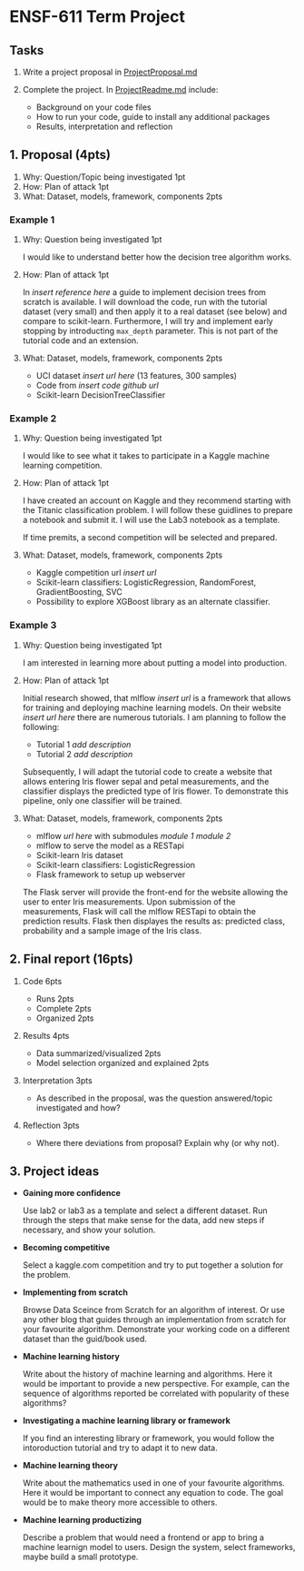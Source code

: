 # ENSF-611 Term Project

## Tasks

1. Write a project proposal in [ProjectProposal.md](ProjectProposal.md)

2. Complete the project. In [ProjectReadme.md](ProjectReadme.md) include:

   - Background on your code files
   - How to run your code, guide to install any additional packages
   - Results, interpretation and reflection

## 1. Proposal (4pts)

1. Why: Question/Topic being investigated 1pt
2. How: Plan of attack 1pt
3. What: Dataset, models, framework, components 2pts

### Example 1

1. Why: Question being investigated 1pt

   I would like to understand better how the decision tree algorithm works.

2. How: Plan of attack 1pt

   In _insert reference here_ a guide to implement decision trees from scratch is available. I will download the code, run with the tutorial dataset (very small) and then apply it to a real dataset (see below) and compare to scikit-learn. Furthermore, I will try and implement early stopping by introducting `max_depth` parameter. This is not part of the tutorial code and an extension.

3. What: Dataset, models, framework, components 2pts

   - UCI dataset _insert url here_ (13 features, 300 samples)
   - Code from _insert code github url_
   - Scikit-learn DecisionTreeClassifier

### Example 2

1. Why: Question being investigated 1pt

   I would like to see what it takes to participate in a Kaggle machine learning competition.

2. How: Plan of attack 1pt

   I have created an account on Kaggle and they recommend starting with the Titanic classification problem. I will follow these guidlines to prepare a notebook and submit it. I will use the Lab3 notebook as a template.

   If time premits, a second competition will be selected and prepared.

3. What: Dataset, models, framework, components 2pts

   - Kaggle competition url _insert url_
   - Scikit-learn classifiers: LogisticRegression, RandomForest, GradientBoosting, SVC
   - Possibility to explore XGBoost library as an alternate classifier.

### Example 3

1. Why: Question being investigated 1pt

   I am interested in learning more about putting a model into production.

2. How: Plan of attack 1pt

   Initial research showed, that mlflow _insert url_ is a framework that allows for training and deploying machine learning models. On their website _insert url here_ there are numerous tutorials. I am planning to follow the following:

   - Tutorial 1 _add description_
   - Tutorial 2 _add description_

   Subsequently, I will adapt the tutorial code to create a website that allows entering Iris flower sepal and petal measurements, and the classifier displays the predicted type of Iris flower. To demonstrate this pipeline, only one classifier will be trained.

3. What: Dataset, models, framework, components 2pts

   - mlflow _url here_ with submodules _module 1_ _module 2_
   - mlflow to serve the model as a RESTapi
   - Scikit-learn Iris dataset
   - Scikit-learn classifiers: LogisticRegression
   - Flask framework to setup up webserver

   The Flask server will provide the front-end for the website allowing the user to enter Iris measurements. Upon submission of the measurements, Flask will call the mlflow RESTapi to obtain the prediction results. Flask then displayes the results as: predicted class, probability and a sample image of the Iris class.

## 2. Final report (16pts)

1. Code 6pts

   - Runs 2pts
   - Complete 2pts
   - Organized 2pts

2. Results 4pts

   - Data summarized/visualized 2pts
   - Model selection organized and explained 2pts

3. Interpretation 3pts

   - As described in the proposal, was the question answered/topic investigated and how?

4. Reflection 3pts

   - Where there deviations from proposal? Explain why (or why not).

## 3. Project ideas

- **Gaining more confidence**

  Use lab2 or lab3 as a template and select a different dataset. Run through the steps that make sense for the data, add new steps if necessary, and show your solution.

- **Becoming competitive**

  Select a kaggle.com competition and try to put together a solution for the problem.

- **Implementing from scratch**

  Browse Data Sceince from Scratch for an algorithm of interest. Or use any other blog that guides through an implementation from scratch for your favourite algorithm. Demonstrate your working code on a different dataset than the guid/book used.

- **Machine learning history**

  Write about the history of machine learning and algorithms. Here it would be important to provide a new perspective. For example, can the sequence of algorithms reported be correlated with popularity of these algorithms?

- **Investigating a machine learning library or framework**

  If you find an interesting library or framework, you would follow the intoroduction tutorial and try to adapt it to new data.

- **Machine learning theory**

  Write about the mathematics used in one of your favourite algorithms. Here it would be important to connect any equation to code. The goal would be to make theory more accessible to others.

- **Machine learning productizing**

  Describe a problem that would need a frontend or app to bring a machine learnign model to users. Design the system, select frameworks, maybe build a small prototype.
